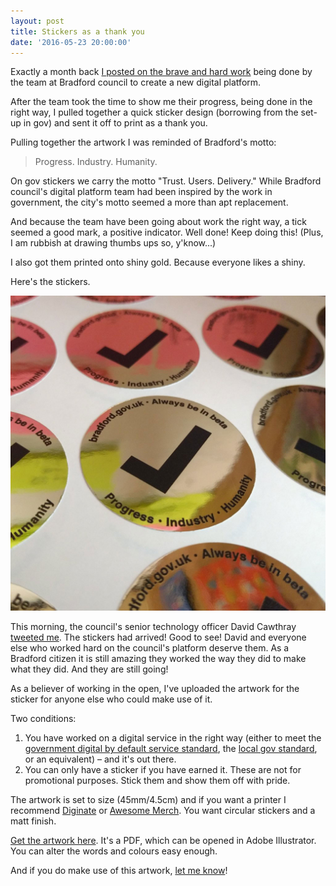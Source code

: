 ```yaml
---
layout: post
title: Stickers as a thank you
date: '2016-05-23 20:00:00'
---
```

Exactly a month back [I posted on the brave and hard work](/bradford-gov-uk/) being done by the team at Bradford council to create a new digital platform.

After the team took the time to show me their progress, being done in the right way, I pulled together a quick sticker design (borrowing from the set-up in gov) and sent it off to print as a thank you.

Pulling together the artwork I was reminded of Bradford's motto:

> Progress. Industry. Humanity.

On gov stickers we carry the motto "Trust. Users. Delivery." While Bradford council's digital platform team had been inspired by the work in government, the city's motto seemed a more than apt replacement.

And because the team have been going about work the right way, a tick seemed a good mark, a positive indicator. Well done! Keep doing this! (Plus, I am rubbish at drawing thumbs ups so, y'know...)

I also got them printed onto shiny gold. Because everyone likes a shiny.

Here's the stickers.

![The bradford.gov.uk tick stickers](/assets/bradford-gov-uk-stickers.jpg)

This morning, the council's senior technology officer David Cawthray [tweeted me]( https://twitter.com/DavidCawthray/status/734653159482757120). The stickers had arrived! Good to see! David and everyone else who worked hard on the council's platform deserve them. As a Bradford citizen it is still amazing they worked the way they did to make what they did. And they are still going!

As a believer of working in the open, I've uploaded the artwork for the sticker for anyone else who could make use of it.

Two conditions:

1. You have worked on a digital service in the right way (either to meet the [government digital by default service standard](https://www.gov.uk/service-manual/digital-by-default), the [local gov standard](http://localgovdigital.info/localgov-digital-makers/outputs/local-government-digital-service-standard/), or an equivalent) – and it's out there.
2. You can only have a sticker if you have earned it. These are not for promotional purposes. Stick them and show them off with pride.

The artwork is set to size (45mm/4.5cm) and if you want a printer I recommend [Diginate](http://www.diginate.com) or [Awesome Merch](http://www.awesomemerchandise.com/Circular-45mm-Vinyl-Stickers). You want circular stickers and a matt finish.

[Get the artwork here](/assets/bradford-beta-launch.pdf). It's a PDF, which can be opened in Adobe Illustrator. You can alter the words and colours easy enough.

And if you do make use of this artwork, [let me know](/contact)!
